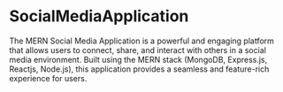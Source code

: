# SocialMediaApplication
The MERN Social Media Application is a powerful and engaging platform that allows users to connect, share, and interact with others in a social media environment. Built using the MERN stack (MongoDB, Express.js, Reactjs, Node.js), this application provides a seamless and feature-rich experience for users.
